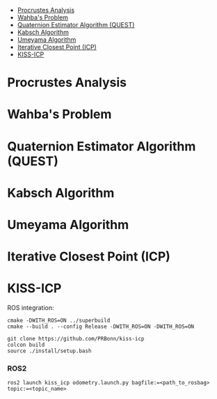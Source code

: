 - [Procrustes Analysis](#procrustes-analysis)
- [Wahba's Problem](#wahba-s-problem)
- [Quaternion Estimator Algorithm (QUEST)](#quaternion-estimator-algorithm--quest-)
- [Kabsch Algorithm](#kabsch-algorithm)
- [Umeyama Algorithm](#umeyama-algorithm)
- [Iterative Closest Point (ICP)](#iterative-closest-point--icp-)
- [KISS-ICP](#kiss-icp)

# Procrustes Analysis
# Wahba's Problem
# Quaternion Estimator Algorithm (QUEST)
# Kabsch Algorithm
# Umeyama Algorithm
# Iterative Closest Point (ICP)
# KISS-ICP



ROS integration:

```
cmake -DWITH_ROS=ON ../superbuild  
cmake --build . --config Release -DWITH_ROS=ON -DWITH_ROS=ON
```

```
git clone https://github.com/PRBonn/kiss-icp
colcon build
source ./install/setup.bash
```

### ROS2

```
ros2 launch kiss_icp odometry.launch.py bagfile:=<path_to_rosbag> topic:=<topic_name>

```
